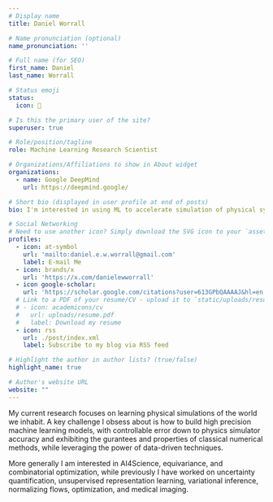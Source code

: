 ```yaml
---
# Display name
title: Daniel Worrall

# Name pronunciation (optional)
name_pronunciation: ''

# Full name (for SEO)
first_name: Daniel
last_name: Worrall

# Status emoji
status:
  icon: 💾

# Is this the primary user of the site?
superuser: true

# Role/position/tagline
role: Machine Learning Research Scientist

# Organizations/Affiliations to show in About widget
organizations:
  - name: Google DeepMind
    url: https://deepmind.google/

# Short bio (displayed in user profile at end of posts)
bio: I'm interested in using ML to accelerate simulation of physical systems

# Social Networking
# Need to use another icon? Simply download the SVG icon to your `assets/media/icons/` folder.
profiles:
  - icon: at-symbol
    url: 'mailto:daniel.e.w.worrall@gmail.com'
    label: E-mail Me
  - icon: brands/x
    url: 'https://x.com/danielewworrall'
  - icon google-scholar: 
    url: 'https://scholar.google.com/citations?user=613GPbQAAAAJ&hl=en'
  # Link to a PDF of your resume/CV - upload it to `static/uploads/resume.pdf`
  # - icon: academicons/cv
  #   url: uploads/resume.pdf
  #   label: Download my resume
  - icon: rss
    url: ./post/index.xml
    label: Subscribe to my blog via RSS feed

# Highlight the author in author lists? (true/false)
highlight_name: true

# Author's website URL
website: ""
---
```


My current research focuses on learning physical simulations of the world we inhabit. A key challenge I obsess about is how to build high precision machine learning models, with controllable error down to physics simulator accuracy and exhibiting the gurantees and properties of classical numerical methods, while leveraging the power of data-driven techniques.

More generally I am interested in AI4Science, equivariance, and combinatorial optimization, while previously I have worked on uncertainty quantification, unsupervised representation learning, variational inference, normalizing flows, optimization, and medical imaging.
